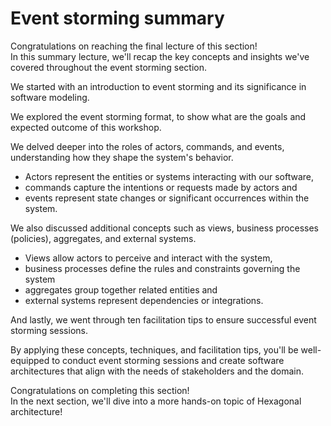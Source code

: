 # Event storming summary

Congratulations on reaching the final lecture of this section!  
In this summary lecture, we'll recap the key concepts and insights we've covered throughout the event
storming section.

We started with an introduction to event storming and its significance in software modeling.  

We explored the event storming format, to show what are the goals and expected outcome of this workshop.

We delved deeper into the roles of actors, commands, and events, understanding how they shape the system's
behavior.  

* Actors represent the entities or systems interacting with our software,
* commands capture the intentions or requests made by actors and
* events represent state changes or significant occurrences within the system.

We also discussed additional concepts such as views, business processes (policies), aggregates, and
external systems.

* Views allow actors to perceive and interact with the system,
* business processes define the rules and constraints governing the system
* aggregates group together related entities and
* external systems represent dependencies or integrations.

And lastly, we went through ten facilitation tips to ensure successful event storming sessions.

By applying these concepts, techniques, and facilitation tips, you'll be well-equipped to conduct
event storming sessions and create software architectures that align with the needs of stakeholders
and the domain.

Congratulations on completing this section!  
In the next section, we'll dive into a more hands-on topic of Hexagonal architecture!